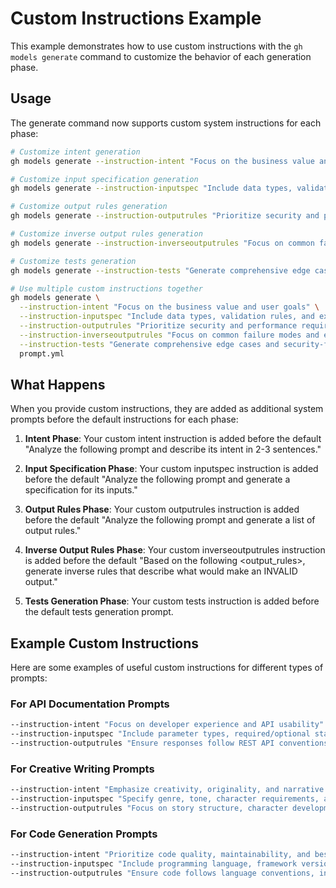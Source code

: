 # Custom Instructions Example

This example demonstrates how to use custom instructions with the `gh models generate` command to customize the behavior of each generation phase.

## Usage

The generate command now supports custom system instructions for each phase:

```bash
# Customize intent generation
gh models generate --instruction-intent "Focus on the business value and user goals" prompt.yml

# Customize input specification generation  
gh models generate --instruction-inputspec "Include data types, validation rules, and example values" prompt.yml

# Customize output rules generation
gh models generate --instruction-outputrules "Prioritize security and performance requirements" prompt.yml

# Customize inverse output rules generation
gh models generate --instruction-inverseoutputrules "Focus on common failure modes and edge cases" prompt.yml

# Customize tests generation
gh models generate --instruction-tests "Generate comprehensive edge cases and security-focused test scenarios" prompt.yml

# Use multiple custom instructions together
gh models generate \
  --instruction-intent "Focus on the business value and user goals" \
  --instruction-inputspec "Include data types, validation rules, and example values" \
  --instruction-outputrules "Prioritize security and performance requirements" \
  --instruction-inverseoutputrules "Focus on common failure modes and edge cases" \
  --instruction-tests "Generate comprehensive edge cases and security-focused test scenarios" \
  prompt.yml
```

## What Happens

When you provide custom instructions, they are added as additional system prompts before the default instructions for each phase:

1. **Intent Phase**: Your custom intent instruction is added before the default "Analyze the following prompt and describe its intent in 2-3 sentences."

2. **Input Specification Phase**: Your custom inputspec instruction is added before the default "Analyze the following prompt and generate a specification for its inputs."

3. **Output Rules Phase**: Your custom outputrules instruction is added before the default "Analyze the following prompt and generate a list of output rules."

4. **Inverse Output Rules Phase**: Your custom inverseoutputrules instruction is added before the default "Based on the following <output_rules>, generate inverse rules that describe what would make an INVALID output."

5. **Tests Generation Phase**: Your custom tests instruction is added before the default tests generation prompt.

## Example Custom Instructions

Here are some examples of useful custom instructions for different types of prompts:

### For API Documentation Prompts
```bash
--instruction-intent "Focus on developer experience and API usability"
--instruction-inputspec "Include parameter types, required/optional status, and authentication requirements"
--instruction-outputrules "Ensure responses follow REST API conventions and include proper HTTP status codes"
```

### For Creative Writing Prompts
```bash
--instruction-intent "Emphasize creativity, originality, and narrative flow"
--instruction-inputspec "Specify genre, tone, character requirements, and length constraints"
--instruction-outputrules "Focus on story structure, character development, and engaging prose"
```

### For Code Generation Prompts
```bash
--instruction-intent "Prioritize code quality, maintainability, and best practices"
--instruction-inputspec "Include programming language, framework versions, and dependency requirements"
--instruction-outputrules "Ensure code follows language conventions, includes error handling, and has proper documentation"
```
